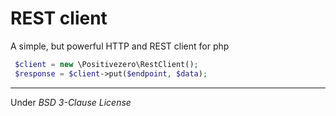 REST client
===

A simple, but powerful HTTP and REST client for php

```php
 $client = new \Positivezero\RestClient();
 $response = $client->put($endpoint, $data);
```

---
Under *BSD 3-Clause License*
